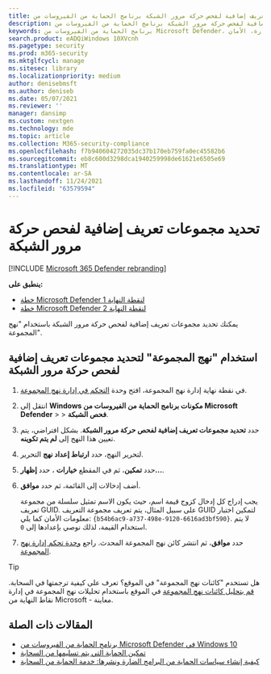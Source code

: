 ```yaml
---
title: تحديد مجموعات تعريف إضافية لفحص حركة مرور الشبكة برنامج الحماية من الفيروسات من Microsoft Defender
description: حدد مجموعات تعريف إضافية لفحص حركة مرور الشبكة برنامج الحماية من الفيروسات من Microsoft Defender.
keywords: برنامج الحماية من الفيروسات من Microsoft Defender، مكافحة البرامج الضارة، الأمان، defender، فحص حركة مرور الشبكة
search.product: eADQiWindows 10XVcnh
ms.pagetype: security
ms.prod: m365-security
ms.mktglfcycl: manage
ms.sitesec: library
ms.localizationpriority: medium
author: denisebmsft
ms.author: deniseb
ms.date: 05/07/2021
ms.reviewer: ''
manager: dansimp
ms.custom: nextgen
ms.technology: mde
ms.topic: article
ms.collection: M365-security-compliance
ms.openlocfilehash: f7b940604272035dc37b170eb759fa0ec45582b6
ms.sourcegitcommit: eb8c600d3298dca1940259998de61621e6505e69
ms.translationtype: MT
ms.contentlocale: ar-SA
ms.lasthandoff: 11/24/2021
ms.locfileid: "63579594"
---
```

# <a name="specify-additional-definition-sets-for-network-traffic-inspection"></a>تحديد مجموعات تعريف إضافية لفحص حركة مرور الشبكة

[!INCLUDE [Microsoft 365 Defender rebranding](../../includes/microsoft-defender.md)]

**ينطبق على:**
- [خطة Microsoft Defender لنقطة النهاية 1](https://go.microsoft.com/fwlink/?linkid=2154037)
- [خطة Microsoft Defender لنقطة النهاية 2](https://go.microsoft.com/fwlink/?linkid=2154037)

يمكنك تحديد مجموعات تعريف إضافية لفحص حركة مرور الشبكة باستخدام "نهج المجموعة".

## <a name="use-group-policy-to-specify-additional-definition-sets-for-network-traffic-inspection"></a>استخدام "نهج المجموعة" لتحديد مجموعات تعريف إضافية لفحص حركة مرور الشبكة

1. في نقطة نهاية إدارة نهج المجموعة، افتح وحدة [التحكم في إدارة نهج المجموعة](/previous-versions/windows/it-pro/windows-server-2008-R2-and-2008/cc731212(v=ws.11)).

2. انتقل إلى **Windows مكونات برنامج الحماية من الفيروسات من Microsoft Defender** \>  \> **فحص الشبكة**.

3. حدد **تحديد مجموعات تعريف إضافية لفحص حركة مرور الشبكة**. بشكل افتراضي، يتم تعيين هذا النهج إلى **لم يتم تكوينه**.

4. لتحرير النهج، حدد **ارتباط إعداد نهج** التحرير.

5. حدد **تمكين**، ثم في المقطع **خيارات** ، حدد **إظهار...**.

6. أضف إدخالات إلى القائمة، ثم حدد **موافق**.

   يجب إدراج كل إدخال كزوج قيمة اسم، حيث يكون الاسم تمثيل سلسلة من مجموعة تعريف GUID. على سبيل المثال، يتم تعريف مجموعة التعريف GUID لتمكين اختبار معلومات الأمان كما يلي: `{b54b6ac9-a737-498e-9120-6616ad3bf590}`. لا يتم استخدام القيمة، لذلك نوصي بإعدادها إلى `0`.

7. حدد **موافق**، ثم انتشر كائن نهج المجموعة المحدث. راجع [وحدة تحكم إدارة نهج المجموعة](/windows/win32/srvnodes/group-policy).

> [!TIP]
> هل تستخدم "كائنات نهج المجموعة" في الموقع؟ تعرف على كيفية ترجمتها في السحابة. [قم بتحليل كائنات نهج المجموعة](/mem/intune/configuration/group-policy-analytics) في الموقع باستخدام تحليلات نهج المجموعة في إدارة نقاط النهاية من Microsoft - معاينة.

## <a name="related-articles"></a>المقالات ذات الصلة

- [برنامج الحماية من الفيروسات من Microsoft Defender في Windows 10](microsoft-defender-antivirus-in-windows-10.md)
- [تمكين الحماية التي يتم تسليمها من السحابة](enable-cloud-protection-microsoft-defender-antivirus.md)
- [كيفية إنشاء سياسات الحماية من البرامج الضارة ونشرها: خدمة الحماية من السحابة](/configmgr/protect/deploy-use/endpoint-antimalware-policies#cloud-protection-service)